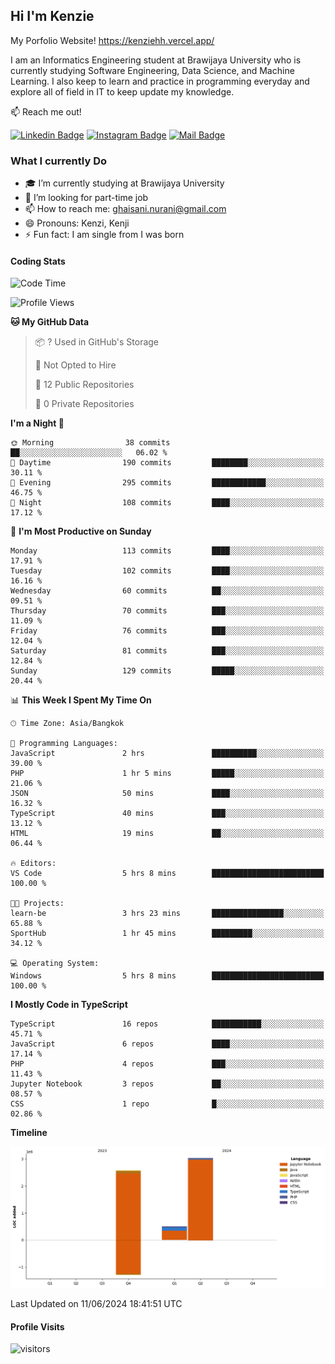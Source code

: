 ## Hi I'm Kenzie

My Porfolio Website!
https://kenziehh.vercel.app/

I am an Informatics Engineering student at Brawijaya University who is currently studying Software Engineering, Data Science, and Machine Learning. I also keep to learn and practice in programming everyday and explore all of field in IT to keep update my knowledge.

:mailbox: Reach me out!

[![Linkedin Badge](https://img.shields.io/badge/-Kenzie_Taqiyassar-0e76a8?style=flat&labelColor=0e76a8&logo=linkedin&logoColor=white)](https://www.linkedin.com/in/kenzie-taqiyassar-37458b1aa/) 
[![Instagram Badge](https://img.shields.io/badge/-@__kenziehh_-e84393?style=flat&labelColor=e84393&logo=instagram&logoColor=white)](https://www.instagram.com/_kenziehh/) 
[![Mail Badge](https://img.shields.io/badge/-ghaisani.nurani-c0392b?style=flat&labelColor=c0392b&logo=gmail&logoColor=white)](mailto:ghaisani.nurani@gmail.com)

### What I currently Do

- 🎓 I’m currently studying at Brawijaya University
- 💼 I’m looking for part-time job
- 📫 How to reach me: ghaisani.nurani@gmail.com
- 😄 Pronouns: Kenzi, Kenji
- ⚡ Fun fact: I am single from I was born

#### Coding Stats
<!--START_SECTION:waka-->
![Code Time](http://img.shields.io/badge/Code%20Time-413%20hrs%208%20mins-blue)

![Profile Views](http://img.shields.io/badge/Profile%20Views-0-blue)

**🐱 My GitHub Data** 

> 📦 ? Used in GitHub's Storage 
 > 
> 🚫 Not Opted to Hire
 > 
> 📜 12 Public Repositories 
 > 
> 🔑 0 Private Repositories 
 > 
**I'm a Night 🦉** 

```text
🌞 Morning                38 commits          ██░░░░░░░░░░░░░░░░░░░░░░░   06.02 % 
🌆 Daytime                190 commits         ████████░░░░░░░░░░░░░░░░░   30.11 % 
🌃 Evening                295 commits         ████████████░░░░░░░░░░░░░   46.75 % 
🌙 Night                  108 commits         ████░░░░░░░░░░░░░░░░░░░░░   17.12 % 
```
📅 **I'm Most Productive on Sunday** 

```text
Monday                   113 commits         ████░░░░░░░░░░░░░░░░░░░░░   17.91 % 
Tuesday                  102 commits         ████░░░░░░░░░░░░░░░░░░░░░   16.16 % 
Wednesday                60 commits          ██░░░░░░░░░░░░░░░░░░░░░░░   09.51 % 
Thursday                 70 commits          ███░░░░░░░░░░░░░░░░░░░░░░   11.09 % 
Friday                   76 commits          ███░░░░░░░░░░░░░░░░░░░░░░   12.04 % 
Saturday                 81 commits          ███░░░░░░░░░░░░░░░░░░░░░░   12.84 % 
Sunday                   129 commits         █████░░░░░░░░░░░░░░░░░░░░   20.44 % 
```


📊 **This Week I Spent My Time On** 

```text
🕑︎ Time Zone: Asia/Bangkok

💬 Programming Languages: 
JavaScript               2 hrs               ██████████░░░░░░░░░░░░░░░   39.00 % 
PHP                      1 hr 5 mins         █████░░░░░░░░░░░░░░░░░░░░   21.06 % 
JSON                     50 mins             ████░░░░░░░░░░░░░░░░░░░░░   16.32 % 
TypeScript               40 mins             ███░░░░░░░░░░░░░░░░░░░░░░   13.12 % 
HTML                     19 mins             ██░░░░░░░░░░░░░░░░░░░░░░░   06.44 % 

🔥 Editors: 
VS Code                  5 hrs 8 mins        █████████████████████████   100.00 % 

🐱‍💻 Projects: 
learn-be                 3 hrs 23 mins       ████████████████░░░░░░░░░   65.88 % 
SportHub                 1 hr 45 mins        █████████░░░░░░░░░░░░░░░░   34.12 % 

💻 Operating System: 
Windows                  5 hrs 8 mins        █████████████████████████   100.00 % 
```

**I Mostly Code in TypeScript** 

```text
TypeScript               16 repos            ███████████░░░░░░░░░░░░░░   45.71 % 
JavaScript               6 repos             ████░░░░░░░░░░░░░░░░░░░░░   17.14 % 
PHP                      4 repos             ███░░░░░░░░░░░░░░░░░░░░░░   11.43 % 
Jupyter Notebook         3 repos             ██░░░░░░░░░░░░░░░░░░░░░░░   08.57 % 
CSS                      1 repo              █░░░░░░░░░░░░░░░░░░░░░░░░   02.86 % 
```



**Timeline**

![Lines of Code chart](https://raw.githubusercontent.com/kenziehh/kenziehh/master/assets/bar_graph.png)


 Last Updated on 11/06/2024 18:41:51 UTC
<!--END_SECTION:waka-->


#### Profile Visits

![visitors](https://visitor-badge.glitch.me/badge?page_id=kenziehh.kenziehh)






